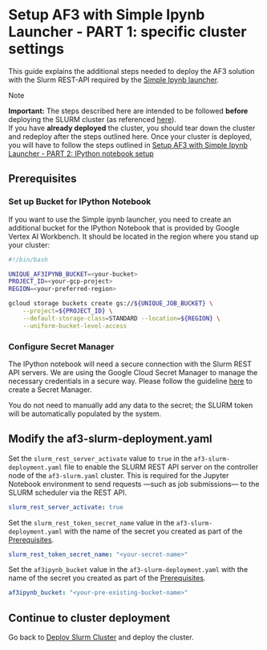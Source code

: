# Setup AF3 with Simple Ipynb Launcher - PART 1: specific cluster settings
This guide explains the additional steps needed to deploy the AF3 solution with the Slurm REST-API required by the [Simple Ipynb launcher](./README.md).

> [!NOTE]
> **Important:** The steps described here are intended to be followed **before** deploying the SLURM cluster (as referenced [here](../../README.md#deploy-slurm-cluster)).  
> If you have **already deployed** the cluster, you should tear down the cluster and redeploy after the steps outlined here. Once your cluster is deployed, you will have to follow the steps outlined in [Setup AF3 with Simple Ipynb Launcher - PART 2: IPython notebook setup](./Setup-post-cluster-deployment.md)

## Prerequisites

### Set up Bucket for IPython Notebook
If you want to use the Simple ipynb launcher, you need to create an additional bucket for the IPython Notebook that is provided by Google Vertex AI Workbench. It should be located in the region where you stand up your cluster:

```bash
#!/bin/bash

UNIQUE_AF3IPYNB_BUCKET=<your-bucket>
PROJECT_ID=<your-gcp-project>
REGION=<your-preferred-region>

gcloud storage buckets create gs://${UNIQUE_JOB_BUCKET} \
    --project=${PROJECT_ID} \
    --default-storage-class=STANDARD --location=${REGION} \
    --uniform-bucket-level-access
```

### Configure Secret Manager
The IPython notebook will need a secure connection with the Slurm REST API servers. We are using the Google Cloud Secret Manager to manage the necessary credentials in a secure way. Please follow the guideline [here](https://cloud.google.com/secret-manager/docs/create-secret-quickstart) to create a Secret Manager.

You do not need to manually add any data to the secret; the SLURM token will be automatically populated by the system.

## Modify the af3-slurm-deployment.yaml
Set the `slurm_rest_server_activate` value to `true` in the `af3-slurm-deployment.yaml` file to enable the SLURM REST API server on the controller node of the `af3-slurm.yaml` cluster. This is required for the Jupyter Notebook environment to send requests —such as job submissions— to the SLURM scheduler via the REST API.

```yaml
slurm_rest_server_activate: true
```

Set the `slurm_rest_token_secret_name` value in the `af3-slurm-deployment.yaml` with the name of the secret you created as part of the [Prerequisites](#prerequisites).

```yaml
slurm_rest_token_secret_name: "<your-secret-name>"
```

Set the `af3ipynb_bucket` value in the `af3-slurm-deployment.yaml` with the name of the secret you created as part of the [Prerequisites](#prerequisites).

```yaml
af3ipynb_bucket: "<your-pre-existing-bucket-name>"
```

## Continue to cluster deployment
Go back to [Deploy Slurm Cluster](../../README.md#deploy-slurm-cluster) and deploy the cluster.
